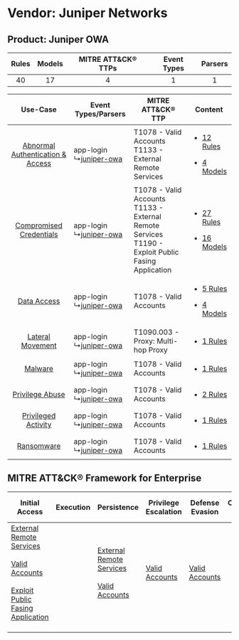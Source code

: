 Vendor: Juniper Networks
========================
Product: Juniper OWA
--------------------
| Rules | Models | MITRE ATT&CK® TTPs | Event Types | Parsers |
|:-----:|:------:|:------------------:|:-----------:|:-------:|
|  40   |   17   |         4          |      1      |    1    |

|    Use-Case    | Event Types/Parsers    | MITRE ATT&CK® TTP    | Content    |
|:----:| ---- | ---- | ---- |
| [Abnormal Authentication & Access](../../../UseCases/uc_abnormal_authentication_&_access.md) |  app-login<br> ↳[juniper-owa](Ps/pC_juniperowa.md)<br> | T1078 - Valid Accounts<br>T1133 - External Remote Services<br>    | [<ul><li>12 Rules</li></ul><ul><li>4 Models</li></ul>](RM/r_m_juniper_networks_juniper_owa_Abnormal_Authentication_&_Access.md) |
|          [Compromised Credentials](../../../UseCases/uc_compromised_credentials.md)          |  app-login<br> ↳[juniper-owa](Ps/pC_juniperowa.md)<br> | T1078 - Valid Accounts<br>T1133 - External Remote Services<br>T1190 - Exploit Public Fasing Application<br> | [<ul><li>27 Rules</li></ul><ul><li>16 Models</li></ul>](RM/r_m_juniper_networks_juniper_owa_Compromised_Credentials.md)         |
|    [Data Access](../../../UseCases/uc_data_access.md)    |  app-login<br> ↳[juniper-owa](Ps/pC_juniperowa.md)<br> | T1078 - Valid Accounts<br>    | [<ul><li>5 Rules</li></ul><ul><li>4 Models</li></ul>](RM/r_m_juniper_networks_juniper_owa_Data_Access.md)    |
|    [Lateral Movement](../../../UseCases/uc_lateral_movement.md)    |  app-login<br> ↳[juniper-owa](Ps/pC_juniperowa.md)<br> | T1090.003 - Proxy: Multi-hop Proxy<br>    | [<ul><li>1 Rules</li></ul>](RM/r_m_juniper_networks_juniper_owa_Lateral_Movement.md)    |
|    [Malware](../../../UseCases/uc_malware.md)    |  app-login<br> ↳[juniper-owa](Ps/pC_juniperowa.md)<br> | T1078 - Valid Accounts<br>    | [<ul><li>1 Rules</li></ul>](RM/r_m_juniper_networks_juniper_owa_Malware.md)    |
|    [Privilege Abuse](../../../UseCases/uc_privilege_abuse.md)    |  app-login<br> ↳[juniper-owa](Ps/pC_juniperowa.md)<br> | T1078 - Valid Accounts<br>    | [<ul><li>2 Rules</li></ul>](RM/r_m_juniper_networks_juniper_owa_Privilege_Abuse.md)    |
|    [Privileged Activity](../../../UseCases/uc_privileged_activity.md)    |  app-login<br> ↳[juniper-owa](Ps/pC_juniperowa.md)<br> | T1078 - Valid Accounts<br>    | [<ul><li>1 Rules</li></ul>](RM/r_m_juniper_networks_juniper_owa_Privileged_Activity.md)    |
|    [Ransomware](../../../UseCases/uc_ransomware.md)    |  app-login<br> ↳[juniper-owa](Ps/pC_juniperowa.md)<br> | T1078 - Valid Accounts<br>    | [<ul><li>1 Rules</li></ul>](RM/r_m_juniper_networks_juniper_owa_Ransomware.md)    |

MITRE ATT&CK® Framework for Enterprise
--------------------------------------
| Initial Access                                                                                                                                                                                                                         | Execution | Persistence                                                                                                                                      | Privilege Escalation                                                | Defense Evasion                                                     | Credential Access | Discovery | Lateral Movement | Collection | Command and Control                                                                                                                       | Exfiltration | Impact |
| -------------------------------------------------------------------------------------------------------------------------------------------------------------------------------------------------------------------------------------- | --------- | ------------------------------------------------------------------------------------------------------------------------------------------------ | ------------------------------------------------------------------- | ------------------------------------------------------------------- | ----------------- | --------- | ---------------- | ---------- | ----------------------------------------------------------------------------------------------------------------------------------------- | ------------ | ------ |
| [External Remote Services](https://attack.mitre.org/techniques/T1133)<br><br>[Valid Accounts](https://attack.mitre.org/techniques/T1078)<br><br>[Exploit Public Fasing Application](https://attack.mitre.org/techniques/T1190)<br><br> |           | [External Remote Services](https://attack.mitre.org/techniques/T1133)<br><br>[Valid Accounts](https://attack.mitre.org/techniques/T1078)<br><br> | [Valid Accounts](https://attack.mitre.org/techniques/T1078)<br><br> | [Valid Accounts](https://attack.mitre.org/techniques/T1078)<br><br> |                   |           |                  |            | [Proxy: Multi-hop Proxy](https://attack.mitre.org/techniques/T1090/003)<br><br>[Proxy](https://attack.mitre.org/techniques/T1090)<br><br> |              |        |